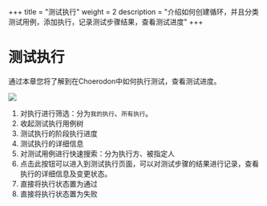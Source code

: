 +++
title = "测试执行"
weight = 2
description = "介绍如何创建循环，并且分类测试用例，添加执行，记录测试步骤结果，查看测试进度"
+++

# 测试执行

通过本章您将了解到在Choerodon中如何执行测试，查看测试进度。

![](/img/docs/user-guide/test-management/test-execute/test-execute.png)


1. 对执行进行筛选：分为`我的执行`、`所有执行`。
2. 收起测试执行用例树
3. 测试执行的阶段执行进度
4. 测试执行的详细信息
5. 对测试用例进行快速搜索：分为执行方、被指定人
6. 点击此按钮可以进入到测试执行页面，可以对测试步骤的结果进行记录，查看执行的详细信息及变更状态。
7. 直接将执行状态置为通过
8. 直接将执行状态置为失败


